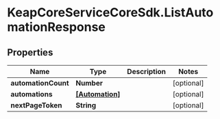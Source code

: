 # KeapCoreServiceCoreSdk.ListAutomationResponse

## Properties

Name | Type | Description | Notes
------------ | ------------- | ------------- | -------------
**automationCount** | **Number** |  | [optional] 
**automations** | [**[Automation]**](Automation.md) |  | [optional] 
**nextPageToken** | **String** |  | [optional] 



